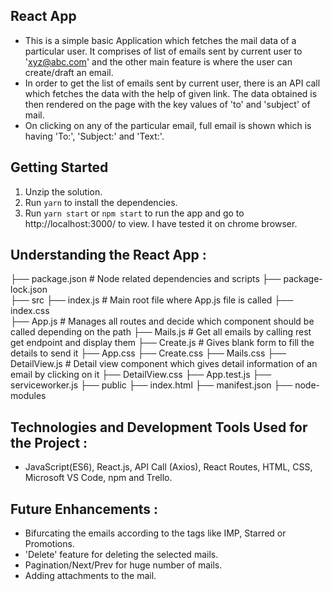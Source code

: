 ## React App

- This is a simple basic Application which fetches the mail data of a particular user. It comprises of list of emails sent by current user to 'xyz@abc.com' and the other main feature is where the user can create/draft an email. 
- In order to get the list of emails sent by current user, there is an API call which fetches the data with the help of given link. The data obtained is then rendered on the page with the key values of 'to' and 'subject' of mail. 
- On clicking on any of the particular email, full email is shown which is having 'To:', 'Subject:' and 'Text:'.


## Getting Started

1. Unzip the solution.
2. Run `yarn` to install the dependencies.
3. Run `yarn start` or `npm start` to run the app and go to http://localhost:3000/ to view. I have tested it on chrome browser.

## Understanding the React App :

├── package.json                    # Node related dependencies and scripts
├── package-lock.json               
├── src ├── index.js                # Main root file where App.js file is called
        ├── index.css                   
        ├── App.js                  # Manages all routes and decide which component should be called depending on the path
        ├── Mails.js                # Get all emails by calling rest get endpoint and display them
        ├── Create.js               # Gives blank form to fill the details to send it
        ├── App.css
        ├── Create.css
        ├── Mails.css
        ├── DetailView.js           # Detail view component which gives detail information of an email by clicking on it
        ├── DetailView.css
        ├── App.test.js
        ├── serviceworker.js
├── public  ├── index.html
            ├── manifest.json
├── node-modules

## Technologies and Development Tools Used for the Project :

- JavaScript(ES6), React.js, API Call (Axios), React Routes, HTML, CSS, Microsoft VS Code, npm and Trello.   

## Future Enhancements :

- Bifurcating the emails according to the tags like IMP, Starred or Promotions.
- 'Delete' feature for deleting the selected mails.
- Pagination/Next/Prev for huge number of mails.
- Adding attachments to the mail.
